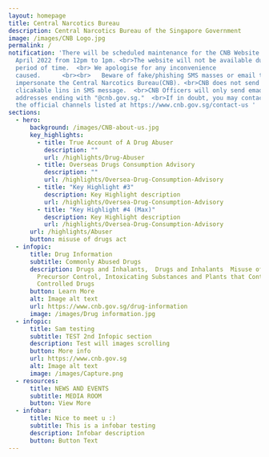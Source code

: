 ```yaml
---
layout: homepage
title: Central Narcotics Bureau
description: Central Narcotics Bureau of the Singapore Government
image: /images/CNB Logo.jpg
permalink: /
notification: 'There will be scheduled maintenance for the CNB Website on 6
  April 2022 from 12pm to 1pm. <br>The website will not be available during this
  period of time.  <br> We apologise for any inconvenience
  caused.      <br><br>   Beware of fake/phishing SMS masses or email that
  impersonate the Central Narcotics Bureau(CNB). <br>CNB does not send
  clicakable lins in SMS message.  <br>CNB Officers will only send emaoils from
  addresses ending with "@cnb.gov.sg."  <br>If in doubt, you may contact us via
  the official channels listed at https://www.cnb.gov.sg/contact-us '
sections:
  - hero:
      background: /images/CNB-about-us.jpg
      key_highlights:
        - title: True Account of A Drug Abuser
          description: ""
          url: /highlights/Drug-Abuser
        - title: Overseas Drugs Consumption Advisory
          description: ""
          url: /highlights/Oversea-Drug-Consumption-Advisory
        - title: "Key Highlight #3"
          description: Key Highlight description
          url: /highlights/Oversea-Drug-Consumption-Advisory
        - title: "Key Highlight #4 (Max)"
          description: Key Highlight description
          url: /highlights/Oversea-Drug-Consumption-Advisory
      url: /highlights/Abuser
      button: misuse of drugs act
  - infopic:
      title: Drug Information
      subtitle: Commonly Abused Drugs
      description: Drugs and Inhalants,  Drugs and Inhalants  Misuse of Drugs Act,
        Precursor Control, Intoxicating Substances and Plants that Contain
        Controlled Drugs
      button: Learn More
      alt: Image alt text
      url: https://www.cnb.gov.sg/drug-information
      image: /images/Drug information.jpg
  - infopic:
      title: Sam testing
      subtitle: TEST 2nd Infopic section
      description: Test will images scrolling
      button: More info
      url: https://www.cnb.gov.sg
      alt: Image alt text
      image: /images/Capture.png
  - resources:
      title: NEWS AND EVENTS
      subtitle: MEDIA ROOM
      button: View More
  - infobar:
      title: Nice to meet u :)
      subtitle: This is a infobar testing
      description: Infobar description
      button: Button Text
---
```

